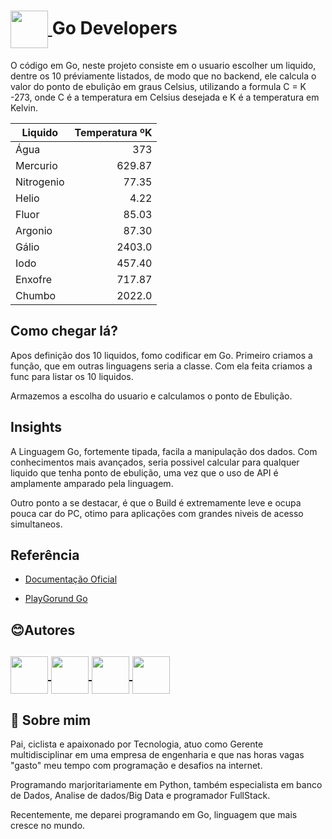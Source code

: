 <h1>
    <a href='https://www.dio.me'>
    <img align="center" width="60px" src="https://hermes.dio.me/tracks/c362ed53-4e9e-441e-ac1d-6a69f817c0bf.png"> </a>
    <span>
Go Developers
</h1>

O código em Go, neste projeto consiste em o usuario escolher um liquido, dentre os 10 préviamente listados, de modo que no backend,
ele calcula o valor do ponto de ebulição em graus Celsius, utilizando a formula C = K -273, onde C é a temperatura em Celsius desejada
e K é a temperatura em Kelvin.

|Liquido|Temperatura ºK
|---|---:|
|Água   | 373|
|Mercurio| 629.87|
|Nitrogenio|77.35|
|Helio|4.22|
|Fluor|85.03|
|Argonio|87.30|
|Gálio|2403.0|
|Iodo|457.40|
|Enxofre|717.87|
|Chumbo|2022.0|

## Como chegar lá?

Apos definição dos 10 liquidos, fomo codificar em Go.
Primeiro criamos a função, que em outras linguagens seria a classe.
Com ela feita criamos a func para listar os 10 liquidos.

Armazemos a escolha do usuario e calculamos o ponto de Ebulição.

## Insights 

A Linguagem Go, fortemente tipada, facila a manipulação dos dados. Com conhecimentos mais avançados, seria possivel calcular para qualquer liquido que tenha 
ponto de ebulição, uma vez que o uso de API é amplamente amparado pela linguagem.

Outro ponto a se destacar, é que o Build é extremamente leve e ocupa pouca car do PC, otimo para aplicações com grandes niveis de acesso simultaneos.


## Referência

 - [Documentação Oficial](https://go.dev/doc/)

 - [PlayGorund Go](https://go.dev/play/)
 
## 😊Autores



<h2>
    <a href='https://www.github.com/lerocha1'>
    <img align="center" width="60px" src="https://raw.githubusercontent.com/FortAwesome/Font-Awesome/master/svgs/brands/github.svg"> </a>
    <a href='https://www.linkedin.com/in/leandro-rocha-62694730/'>
    <img align="center" width="60px" src="https://raw.githubusercontent.com/FortAwesome/Font-Awesome/master/svgs/brands/linkedin.svg"> </a>
    <span>
    <a href="mailto:leandro@lrcorp.com.br">
    <img align="center" width="60px" src="https://raw.githubusercontent.com/FortAwesome/Font-Awesome/master/svgs/solid/envelope.svg"> </a>
    <span>
     <a href="mailto:leandro@lrcorp.com.br">
    <img align="center" width="60px" src="https://raw.githubusercontent.com/FortAwesome/Font-Awesome/master/svgs/solid/golang.svg"> </a>
</h2>


## 🚀 Sobre mim
Pai, ciclista e apaixonado por Tecnologia, atuo como Gerente multidisciplinar em uma empresa de engenharia e que nas horas vagas "gasto" meu tempo com programação e desafios na internet.

Programando marjoritariamente em Python, também especialista em banco de Dados, Analise de dados/Big Data e programador FullStack.

Recentemente, me deparei programando em Go, linguagem que mais cresce no mundo.
